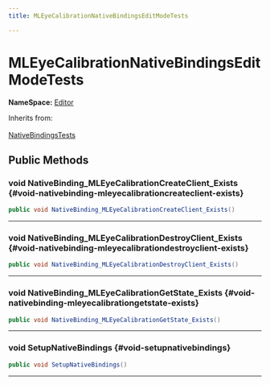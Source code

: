 ```yaml
---
title: MLEyeCalibrationNativeBindingsEditModeTests

---
```


# MLEyeCalibrationNativeBindingsEditModeTests



**NameSpace:** 
[Editor](/versioned_docs/version-22-Mar-2023/unity-api/api/Tests.Editor/Tests.Editor.md) 





Inherits from: <br></br>[NativeBindingsTests](/versioned_docs/version-22-Mar-2023/unity-api/api/Classes/NativeBindingsTests.md)




## Public Methods

### void NativeBinding_MLEyeCalibrationCreateClient_Exists {#void-nativebinding-mleyecalibrationcreateclient-exists}

```csharp
public void NativeBinding_MLEyeCalibrationCreateClient_Exists()
```






-----------

### void NativeBinding_MLEyeCalibrationDestroyClient_Exists {#void-nativebinding-mleyecalibrationdestroyclient-exists}

```csharp
public void NativeBinding_MLEyeCalibrationDestroyClient_Exists()
```






-----------

### void NativeBinding_MLEyeCalibrationGetState_Exists {#void-nativebinding-mleyecalibrationgetstate-exists}

```csharp
public void NativeBinding_MLEyeCalibrationGetState_Exists()
```






-----------

### void SetupNativeBindings {#void-setupnativebindings}

```csharp
public void SetupNativeBindings()
```






-----------


